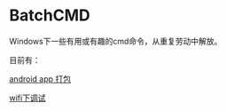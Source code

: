 # BatchCMD

Windows下一些有用或有趣的cmd命令，从重复劳动中解放。

目前有：

[android app 打包](https://github.com/Sbingo/BatchCMD/blob/master/app%20assemble.md)

[wifi下调试](https://github.com/Sbingo/BatchCMD/blob/master/wifi%20debug.md)

